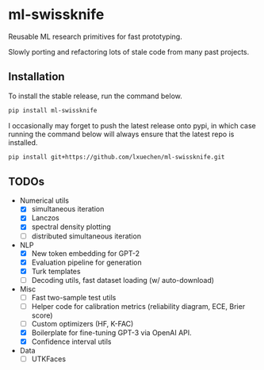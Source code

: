 # ml-swissknife

Reusable ML research primitives for fast prototyping.

Slowly porting and refactoring lots of stale code from many past projects.

## Installation

To install the stable release, run the command below.

```bash
pip install ml-swissknife
```

I occasionally may forget to push the latest release onto pypi, in which case running the command below will always
ensure that the latest repo is installed.

```bash
pip install git+https://github.com/lxuechen/ml-swissknife.git
```

## TODOs

- Numerical utils
    - [x] simultaneous iteration
    - [x] Lanczos
    - [x] spectral density plotting
    - [ ] distributed simultaneous iteration
- NLP
    - [x] New token embedding for GPT-2
    - [x] Evaluation pipeline for generation
    - [x] Turk templates
    - [ ] Decoding utils, fast dataset loading (w/ auto-download)
- Misc
    - [ ] Fast two-sample test utils
    - [ ] Helper code for calibration metrics (reliability diagram, ECE, Brier score)
    - [ ] Custom optimizers (HF, K-FAC)
    - [x] Boilerplate for fine-tuning GPT-3 via OpenAI API.
    - [x] Confidence interval utils
- Data
    - [ ] UTKFaces

